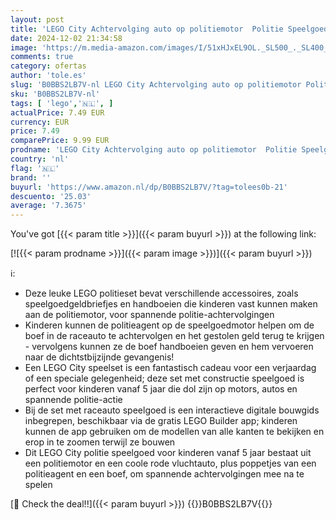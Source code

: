 ```yaml
---
layout: post
title: 'LEGO City Achtervolging auto op politiemotor  Politie Speelgoed Bouwpakket voor Kinderen met Raceauto  Motor en 2 Poppetjes  Verjaardagscadeau voor Jongens en Meisjes vanaf 5 jaar 60392'
date: 2024-12-02 21:34:58
image: 'https://m.media-amazon.com/images/I/51xHJxEL9OL._SL500_._SL400_.jpg'
comments: true
category: ofertas
author: 'tole.es'
slug: 'B0BBS2LB7V-nl LEGO City Achtervolging auto op politiemotor Politie...'
sku: 'B0BBS2LB7V-nl'
tags: [ 'lego','🇳🇱', ]
actualPrice: 7.49 EUR
currency: EUR
price: 7.49
comparePrice: 9.99 EUR
prodname: 'LEGO City Achtervolging auto op politiemotor  Politie Speelgoed Bouwpakket voor Kinderen met Raceauto  Motor en 2 Poppetjes  Verjaardagscadeau voor Jongens en Meisjes vanaf 5 jaar 60392'
country: 'nl'
flag: '🇳🇱'
brand: ''
buyurl: 'https://www.amazon.nl/dp/B0BBS2LB7V/?tag=tolees0b-21'
descuento: '25.03'
average: '7.3675'
---
```


You've got [{{< param title >}}]({{< param buyurl >}}) at the following link:

[![{{< param prodname >}}]({{< param image >}})]({{< param buyurl >}})

ℹ️:

- Deze leuke LEGO politieset bevat verschillende accessoires, zoals speelgoedgeldbriefjes en handboeien die kinderen vast kunnen maken aan de politiemotor, voor spannende politie-achtervolgingen
- Kinderen kunnen de politieagent op de speelgoedmotor helpen om de boef in de raceauto te achtervolgen en het gestolen geld terug te krijgen - vervolgens kunnen ze de boef handboeien geven en hem vervoeren naar de dichtstbijzijnde gevangenis!
- Een LEGO City speelset is een fantastisch cadeau voor een verjaardag of een speciale gelegenheid; deze set met constructie speelgoed is perfect voor kinderen vanaf 5 jaar die dol zijn op motors, autos en spannende politie-actie
- Bij de set met raceauto speelgoed is een interactieve digitale bouwgids inbegrepen, beschikbaar via de gratis LEGO Builder app; kinderen kunnen de app gebruiken om de modellen van alle kanten te bekijken en erop in te zoomen terwijl ze bouwen
- Dit LEGO City politie speelgoed voor kinderen vanaf 5 jaar bestaat uit een politiemotor en een coole rode vluchtauto, plus poppetjes van een politieagent en een boef, om spannende achtervolgingen mee na te spelen

[🛒 Check the deal!!]({{< param buyurl >}})
{{<world>}}B0BBS2LB7V{{</world>}}
